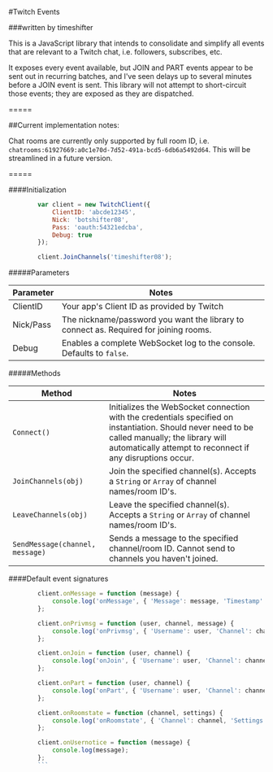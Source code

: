 #Twitch Events

###written by timeshifter

This is a JavaScript library that intends to consolidate and simplify all events that are relevant to a Twitch chat, i.e. followers, subscribes, etc.

It exposes every event available, but JOIN and PART events appear to be sent out in recurring batches, and I've seen delays up to several minutes before a JOIN event is sent. This library will not attempt to short-circuit those events; they are exposed as they are dispatched.

=====

##Current implementation notes:

Chat rooms are currently only supported by full room ID, i.e. `chatrooms:61927669:a0c1e70d-7d52-491a-bcd5-6db6a5492d64`. This will be streamlined in a future version.

=====

####Initialization

```javascript
		var client = new TwitchClient({
			ClientID: 'abcde12345',
			Nick: 'botshifter08',
			Pass: 'oauth:54321edcba',
			Debug: true
		});

		client.JoinChannels('timeshifter08');
```

#####Parameters

| Parameter | Notes |
| --- | --- |
|  ClientID | Your app's Client ID as provided by Twitch |
| Nick/Pass | The nickname/password you want the library to connect as. Required for joining rooms. |
| Debug | Enables a complete WebSocket log to the console. Defaults to `false`. |

#####Methods

| Method | Notes |
| --- | --- |
| `Connect()` | Initializes the WebSocket connection with the credentials specified on instantiation. Should never need to be called manually; the library will automatically attempt to reconnect if any disruptions occur. |
| `JoinChannels(obj)` | Join the specified channel(s). Accepts a `String` or `Array` of channel names/room ID's. |
| `LeaveChannels(obj)` | Leave the specified channel(s). Accepts a `String` or `Array` of channel names/room ID's. |
| `SendMessage(channel, message)` | Sends a message to the specified channel/room ID. Cannot send to channels you haven't joined. |

####Default event signatures

```javascript
		client.onMessage = function (message) {
			console.log('onMessage', { 'Message': message, 'Timestamp': new Date() });
		};

		client.onPrivmsg = function (user, channel, message) {
			console.log('onPrivmsg', { 'Username': user, 'Channel': channel, 'Message': message, 'Timestamp': new Date() });
		};

		client.onJoin = function (user, channel) {
			console.log('onJoin', { 'Username': user, 'Channel': channel, 'Timestamp': new Date() });
		};

		client.onPart = function (user, channel) {
			console.log('onPart', { 'Username': user, 'Channel': channel, 'Timestamp': new Date() });
		};

		client.onRoomstate = function (channel, settings) {
			console.log('onRoomstate', { 'Channel': channel, 'Settings': settings, 'Timestamp': new Date() });
		};

		client.onUsernotice = function (message) {
			console.log(message);
		};
		```